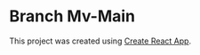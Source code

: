 # Branch Mv-Main

This project was created using [Create React App](https://github.com/facebook/create-react-app).
